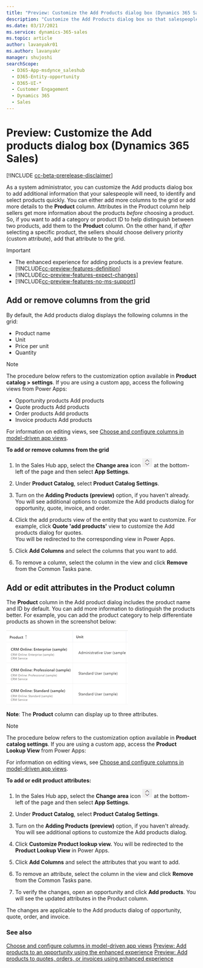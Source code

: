 ```yaml
---
title: "Preview: Customize the Add Products dialog box (Dynamics 365 Sales) | MicrosoftDocs"
description: "Customize the Add Products dialog box so that salespeople can see important product details while adding products to opportunity, quote, order, or invoice records in Dynamics 365 Sales."
ms.date: 03/17/2021
ms.service: dynamics-365-sales
ms.topic: article
author: lavanyakr01
ms.author: lavanyakr
manager: shujoshi
searchScope:
  - D365-App-msdynce_saleshub
  - D365-Entity-opportunity
  - D365-UI-*
  - Customer Engagement
  - Dynamics 365
  - Sales
---
```


# Preview: Customize the Add products dialog box (Dynamics 365 Sales)

[!INCLUDE [cc-beta-prerelease-disclaimer](../includes/cc-beta-prerelease-disclaimer.md)]

As a system administrator, you can customize the Add products dialog box
to add additional information that your salespeople will need, to
identify and select products quickly. You can either add more columns to
the grid or add more details to the **Product** column. Attributes in the
Product column help sellers get more information about the products
*before* choosing a product. So, if you want to add a category or
product ID to help distinguish between two products, add them to the
**Product** column. On the other hand, if *after* selecting a specific
product, the sellers should choose delivery priority (custom attribute),
add that attribute to the grid.  

> [!IMPORTANT]
> - The enhanced experience for adding products is a preview feature. [!INCLUDE[cc-preview-features-definition](../includes/cc-preview-features-definition.md)]
> - [!INCLUDE[cc-preview-features-expect-changes](../includes/cc-preview-features-expect-changes.md)]
> - [!INCLUDE[cc-preview-features-no-ms-support](../includes/cc-preview-features-no-ms-support.md)]

## Add or remove columns from the grid
By default, the Add products dialog displays the following columns in
the grid:
-   Product name
-   Unit
-   Price per unit
-   Quantity

 > [!NOTE] 
 > The procedure below refers to the customization option available in **Product catalog > settings**. If you are using a custom app, access the following views from Power Apps:
> -   Opportunity products Add products
> -   Quote products Add products
> -   Order products Add products
> -   Invoice products Add products

For information on editing views, see [Choose and configure
columns in model-driven app
views](https://docs.microsoft.com/powerapps/maker/model-driven-apps/choose-and-configure-columns).

**To add or remove columns from the grid**

1.  In the Sales Hub app, select the **Change area** icon ![Icon to change the work area](media/change-area-icon.png "Icon to change the work area") at the bottom-left of the page and then select **App Settings**.  

2.  Under **Product Catalog**, select **Product Catalog Settings**.  

3.  Turn on the **Adding Products (preview)** option, if you haven't already.  
    You will see additional options to customize the Add products dialog for
    opportunity, quote, invoice, and order.  

4.  Click the add products view of the entity that you want to customize. For example, click **Quote 'add products'** view to customize the Add products dialog for quotes.  
    You will be redirected to the corresponding view in Power Apps.

5.  Click **Add Columns** and select the columns that you want to add.

6.  To remove a column, select the column in the view and click **Remove** from the Common Tasks pane.

## Add or edit attributes in the Product column

The **Product** column in the Add product dialog includes the product name
and ID by default. You can add more information to distinguish the
products better. For example, you can add the product category to help
differentiate products as shown in the screenshot below:

![Screenshot showing additional details in the Product column of the Add products dialog](media/ProductColumn.png)

**Note**: The **Product** column can display up to three attributes.  

> [!NOTE]
> The procedure below refers to the customization option available
> in **Product catalog settings**. If you are using a custom app, access
> the **Product Lookup View** from Power Apps:

For information on editing views, see [Choose and configure columns in model-driven app views](https://docs.microsoft.com/powerapps/maker/model-driven-apps/choose-and-configure-columns).

**To add or edit product attributes:**
1.  In the Sales Hub app, select the **Change area** icon ![Icon to change the work area](media/change-area-icon.png  "Icon to change the work area") at the bottom-left of the page and then select **App Settings**.

2.  Under **Product Catalog**, select **Product Catalog Settings**.

3.  Turn on the **Adding Products (preview)** option, if you haven't already.
    You will see additional options to customize the Add products dialog.

4.  Click **Customize Product lookup view.**
    You will be redirected to the **Product Lookup View** in Power Apps.

5.  Click **Add Columns** and select the attributes that you want to add.

6.  To remove an attribute, select the column in the view and click
 **Remove** from the Common Tasks pane.

7. To verify the changes, open an opportunity and click **Add products**.
   You will see the updated attributes in the Product column. 

The changes are applicable to the Add products dialog of opportunity,
quote, order, and invoice. 


### See also

[Choose and configure columns in model-driven app views](/powerapps/maker/model-driven-apps/choose-and-configure-columns)
[Preview: Add products to an opportunity using the enhanced experience](add-products-enhanced-experience.md)
[Preview: Add products to quotes, orders, or invoices using enhanced experience](add-products-qoi-enhanced.md)